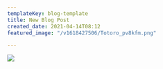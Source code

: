 ```yaml
---
templateKey: blog-template
title: New Blog Post
created_date: 2021-04-14T08:12
featured_image: "/v1618427506/Totoro_pv8kfm.png"

---
```

![](/v1618427506/Totoro_pv8kfm.png)